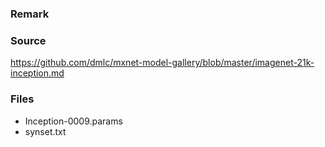 ### Remark

### Source

https://github.com/dmlc/mxnet-model-gallery/blob/master/imagenet-21k-inception.md

### Files

- Inception-0009.params
- synset.txt
